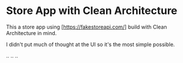 # Store App with Clean Architecture
This a store app using [https://fakestoreapi.com/] build with Clean Architecture in mind.


I didn't put much of thought at the UI so it's the most simple possible.

..
..
..
